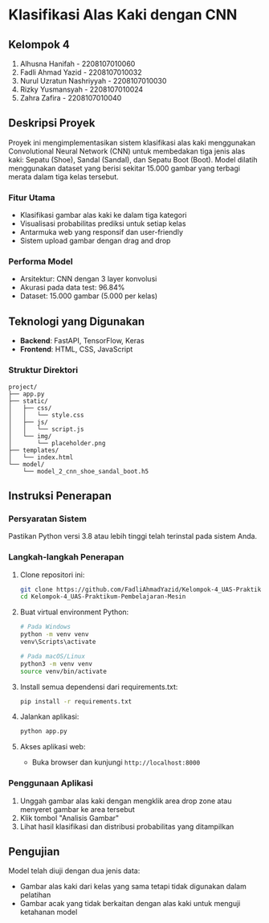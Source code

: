 # Klasifikasi Alas Kaki dengan CNN

## Kelompok 4
1. Alhusna Hanifah - 2208107010060
2. Fadli Ahmad Yazid - 2208107010032
3. Nurul Uzratun Nashriyyah - 2208107010030
4. Rizky Yusmansyah - 2208107010024
5. Zahra Zafira - 2208107010040

## Deskripsi Proyek
Proyek ini mengimplementasikan sistem klasifikasi alas kaki menggunakan Convolutional Neural Network (CNN) untuk membedakan tiga jenis alas kaki: Sepatu (Shoe), Sandal (Sandal), dan Sepatu Boot (Boot). Model dilatih menggunakan dataset yang berisi sekitar 15.000 gambar yang terbagi merata dalam tiga kelas tersebut.

### Fitur Utama
- Klasifikasi gambar alas kaki ke dalam tiga kategori
- Visualisasi probabilitas prediksi untuk setiap kelas
- Antarmuka web yang responsif dan user-friendly
- Sistem upload gambar dengan drag and drop

### Performa Model
- Arsitektur: CNN dengan 3 layer konvolusi
- Akurasi pada data test: 96.84%
- Dataset: 15.000 gambar (5.000 per kelas)

## Teknologi yang Digunakan
- **Backend**: FastAPI, TensorFlow, Keras
- **Frontend**: HTML, CSS, JavaScript

### Struktur Direktori
```
project/
├── app.py
├── static/
│   ├── css/
│   │   └── style.css
│   ├── js/
│   │   └── script.js
│   └── img/
│       └── placeholder.png
├── templates/
│   └── index.html
└── model/
    └── model_2_cnn_shoe_sandal_boot.h5
```

## Instruksi Penerapan

### Persyaratan Sistem
Pastikan Python versi 3.8 atau lebih tinggi telah terinstal pada sistem Anda.

### Langkah-langkah Penerapan
1. Clone repositori ini:
   ```bash
   git clone https://github.com/FadliAhmadYazid/Kelompok-4_UAS-Praktikum-Pembelajaran-Mesin.git
   cd Kelompok-4_UAS-Praktikum-Pembelajaran-Mesin
   ```
   
2. Buat virtual environment Python:
    ```bash
    # Pada Windows
    python -m venv venv
    venv\Scripts\activate
    
    # Pada macOS/Linux
    python3 -m venv venv
    source venv/bin/activate
    ```

3. Install semua dependensi dari requirements.txt:
    ```bash
    pip install -r requirements.txt
    ```

4. Jalankan aplikasi:
   ```bash
   python app.py
   ```

5. Akses aplikasi web:
   - Buka browser dan kunjungi `http://localhost:8000`

### Penggunaan Aplikasi
1. Unggah gambar alas kaki dengan mengklik area drop zone atau menyeret gambar ke area tersebut
2. Klik tombol "Analisis Gambar"
3. Lihat hasil klasifikasi dan distribusi probabilitas yang ditampilkan

## Pengujian
Model telah diuji dengan dua jenis data:
- Gambar alas kaki dari kelas yang sama tetapi tidak digunakan dalam pelatihan
- Gambar acak yang tidak berkaitan dengan alas kaki untuk menguji ketahanan model
